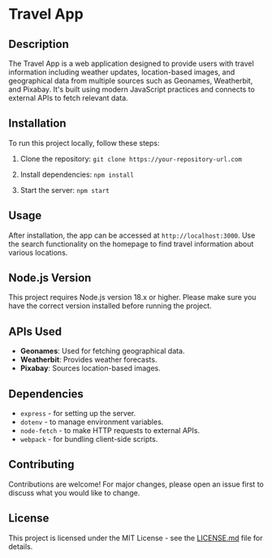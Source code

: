 # Travel App

## Description

The Travel App is a web application designed to provide users with travel information including weather updates, location-based images, and geographical data from multiple sources such as Geonames, Weatherbit, and Pixabay. It's built using modern JavaScript practices and connects to external APIs to fetch relevant data.

## Installation

To run this project locally, follow these steps:

1. Clone the repository:
    ```git clone https://your-repository-url.com ```

2. Install dependencies:
    ```npm install ```

3. Start the server:
    ```npm start```


## Usage

After installation, the app can be accessed at `http://localhost:3000`. Use the search functionality on the homepage to find travel information about various locations.

## Node.js Version
This project requires Node.js version 18.x or higher. Please make sure you have the correct version installed before running the project.

## APIs Used

- **Geonames**: Used for fetching geographical data.
- **Weatherbit**: Provides weather forecasts.
- **Pixabay**: Sources location-based images.

## Dependencies

- `express` - for setting up the server.
- `dotenv` - to manage environment variables.
- `node-fetch` - to make HTTP requests to external APIs.
- `webpack` - for bundling client-side scripts.

## Contributing

Contributions are welcome! For major changes, please open an issue first to discuss what you would like to change.

## License

This project is licensed under the MIT License - see the [LICENSE.md](LICENSE) file for details.



